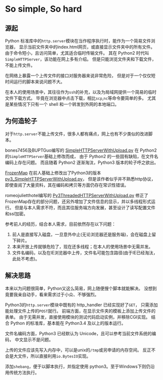 # So simple, So hard

## 源起
Python 标准库中的`http.server`模块在当作程序执行时，能作为一个简易文件浏览器，
显示当前文件夹中的index.html网页，或直接显示文件夹中的所有文件。
由于命令短小，且访问简单，尤其适合临时传输文件。
其在 Python2 时代叫`SimpleHTTPServer`，该功能在网上多有介绍。
但是只能浏览文件夹和下载文件，不能上传文件。

在网络上暴露一个上传文件的接口对服务器来说非常危险，
但是对于一个仅仅短时间运行的脚本来说问题不大。

在本人的使用场景中，其往往作为`ssh`的补充，以及为局域网提供一个简易的临时文件下载方式。
毕竟在浏览器中点击下载，相比`scp`,`nc`等命令要简单的多。
尤其是某些情况下只有一个 shell 和一个转发到外网的本地端口。

## 为何造轮子
对于`http.server`不能上传文件，很多人都有痛点，网上也有不少类似的改进脚本。

bones7456及BUPTGuo编写的
[SimpleHTTPServerWithUpload.py](https://gist.github.com/BUPTGuo/007a6e589c0d2e48aac6)
在 Python2 的`SimpleHTTPServer`基础上修改而成，
由于 Python2 的一些固有缺陷，在文件名编码上存在问题。
而且随着 Python2 逐渐淘汰，Python3 版本的轮子呼之欲出。

[FrozenMap](https://jjayyyyyyy.github.io/2016/10/07/reWrite_SimpleHTTPServerWithUpload_with_python3.html)
在前人基础上修改出了Python3的版本
[py3_SimpleHTTPServerWithUpload.py](https://github.com/jJayyyyyyy/cs/blob/master/just%20for%20fun/file_transfer/http/py3_SimpleHTTPServerWithUpload.py)，
但是该作者似乎并不熟悉http协议，
即使查阅了大量资料，其在编码和拷贝等方面仍存在常识性错误。

romeojulietthotel编写的
[Py3ThreadedHTTPServerWithUpload.py](https://github.com/romeojulietthotel/Py3ThreadedHTTPServerWithUpload/blob/master/Py3ThreadedHTTPServerWithUpload.py)
修正了FrozenMap存在的部分问题，还另外增加了文件信息的显示，并以多线程形式运行。
但是与本人需求不符，而且其往服务端方向发展，甚至设计了读写配置文件和ssl加密。

参考前人的经历，结合本人需求，目前依然存在以下问题：
1. 前人是直接写入磁盘，一旦意外中止(无论浏览器还是服务端)，会在磁盘上留下碎片。
2. 本来开放上传就够危险了，现在还多线程；在本人的使用场景中无需并发。
3. 文件名编码，以及在IE浏览器中上传，文件名可能包含路径(由于IE已经淘汰，此处不考虑)。

## 解决思路
本来以为问题很简单，Python又这么简易，网上随便搜个脚本就能解决。
没想到竟要我亲自动手，看来需求过于小众、不够强烈。

Python3的`http.server`模块中既有的 http_handler 已经实现好了`GET`，
只需添加能处理文件上传的`POST`就行。
前端方面，在显示文件夹的模板上添加上传文件的表单。
由于无需并发，直接使用模块的测试代码启动实例，并移除CGI实现。
结合 Python 的标准库，基本能在 Python3.4 及以上的版本运行。

文件名编码方面，Python3 已经默认为 Unicode，且可以参考当前文件系统的编码，
中文显示不是问题。

上传的文件应该先写入内存中，可以是unix的`/tmp`或另申请的内存空间。
反正不会是大文件，所以直接利用`io.BytesIO`实现。

添加`shebang`，便于以脚本执行，并指定使用 python3。至于Windows下则仍沿用传统方法执行。
